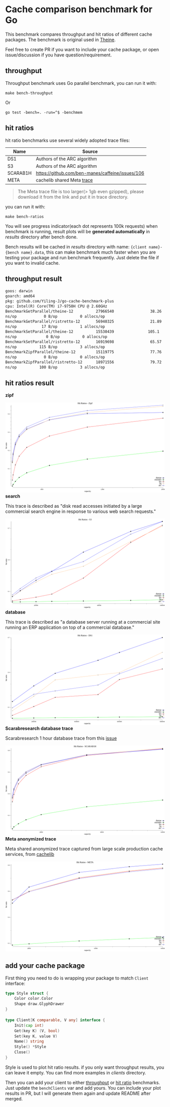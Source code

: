 
# Cache comparison benchmark for Go

This benchmark compares throughput and hit ratios of different cache packages. The benchmark is original used in [Theine](https://github.com/Yiling-J/theine-go).

Feel free to create PR if you want to include your cache package, or open issue/discussion if you have question/requirement.


## throughput

Throughput benchmark uses Go parallel benchmark, you can run it with:
```
make bench-throughput
```

Or

```
go test -bench=. -run=^$ -benchmem
```


## hit ratios

hit ratio benchmarks use several widely adopted trace files:

| Name     | Source                                           |
|----------|--------------------------------------------------|
| DS1      | Authors of the ARC algorithm                     |
| S3       | Authors of the ARC algorithm                     |
| SCARAB1H | https://github.com/ben-manes/caffeine/issues/106 |
| META     | cachelib shared Meta [trace](https://cachelib.org/docs/Cache_Library_User_Guides/Cachebench_FB_HW_eval/#running-cachebench-with-the-trace-workload)                       |

> The Meta trace file is too larger(> 1gb even gzipped), please download it from the link and put it in trace directory.

you can run it with:

```
make bench-ratios
```

You will see progress indicator(each dot represents 100k requests) when benchmark is running, result plots will be **generated automatically** in *results* directory after bench done.

Bench results will be cached in *results* directory with name: `{client name}-{bench name}.data`, this can make benchmark much faster when you are testing your package and run benchmark frequently. Just delete the file if you want to invalid cache.

## throughput result
```
goos: darwin
goarch: amd64
pkg: github.com/Yiling-J/go-cache-benchmark-plus
cpu: Intel(R) Core(TM) i7-9750H CPU @ 2.60GHz
BenchmarkGetParallel/theine-12          27966540                38.26 ns/op            0 B/op          0 allocs/op
BenchmarkGetParallel/ristretto-12       56940325                21.89 ns/op           17 B/op          1 allocs/op
BenchmarkSetParallel/theine-12          15530439               105.1 ns/op             0 B/op          0 allocs/op
BenchmarkSetParallel/ristretto-12       16919698                65.57 ns/op          115 B/op          3 allocs/op
BenchmarkZipfParallel/theine-12         15119775                77.76 ns/op            0 B/op          0 allocs/op
BenchmarkZipfParallel/ristretto-12      18971556                79.72 ns/op          100 B/op          3 allocs/op
```

## hit ratios result

**zipf**

![hit ratios](results/zipf.png)
**search**

This trace is described as "disk read accesses initiated by a large commercial search engine in response to various web search requests."

![hit ratios](results/s3.png)
**database**

This trace is described as "a database server running at a commercial site running an ERP application on top of a commercial database."

![hit ratios](results/ds1.png)
**Scarabresearch database trace**

Scarabresearch 1 hour database trace from this [issue](https://github.com/ben-manes/caffeine/issues/106)

![hit ratios](results/scarab1h.png)
**Meta anonymized trace**

Meta shared anonymized trace captured from large scale production cache services, from [cachelib](https://cachelib.org/docs/Cache_Library_User_Guides/Cachebench_FB_HW_eval/#running-cachebench-with-the-trace-workload)

![hit ratios](results/meta.png)

## add your cache package
First thing you need to do is wrapping your package to match `Client` interface:
```Go
type Style struct {
	Color color.Color
	Shape draw.GlyphDrawer
}

type Client[K comparable, V any] interface {
	Init(cap int)
	Get(key K) (V, bool)
	Set(key K, value V)
	Name() string
	Style() *Style
	Close()
}
```
Style is used to plot hit ratio results. if you only want throughput results, you can leave it empty. You can find more examples in *clients* directory.

Then you can add your client to either [throughput](https://github.com/Yiling-J/go-cache-benchmark-plus/blob/main/benchmark_test.go) or [hit ratio](https://github.com/Yiling-J/go-cache-benchmark-plus/blob/main/hr/main.go) benchmarks. Just update the `benchClients` var and add yours. You can include your plot results in PR, but I will generate them again and update README after merged.


